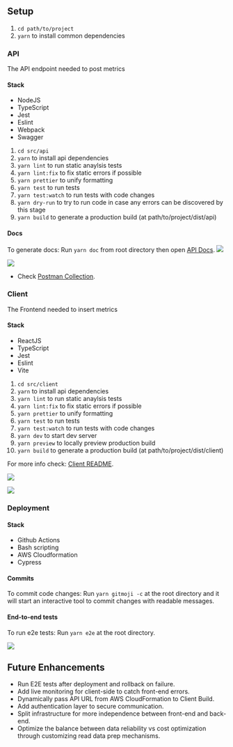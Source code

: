## Setup

1. `cd path/to/project`
2. `yarn` to install common dependencies

### API
The API endpoint needed to post metrics
#### Stack
- NodeJS
- TypeScript
- Jest
- Eslint
- Webpack
- Swagger

1. `cd src/api`
2. `yarn` to install api dependencies
3. `yarn lint` to run static anaylsis tests
4. `yarn lint:fix` to fix static errors if possible
5. `yarn prettier` to unify formatting
6. `yarn test` to run tests
7. `yarn test:watch` to run tests with code changes
8. `yarn dry-run` to try to run code in case any errors can be discovered by this stage
9. `yarn build` to generate a production build (at path/to/project/dist/api)

#### Docs
To generate docs: Run `yarn doc` from root directory then open [API Docs](http://localhost:3000/api-docs).
![](https://drive.google.com/uc?id=1UtfAgdaVUk-DerwcLWWlt91lXRLmg4WQ)

![](https://drive.google.com/uc?id=1G_P9PCd7pj0CAZjCFBpOb2U3fS0w-Zou)
- Check [Postman Collection](https://www.postman.com/lebaz20/workspace/metrics/collection/1283527-0800a457-8f2b-4bda-8aa2-c91530923091?action=share&creator=1283527).

### Client
The Frontend needed to insert metrics
#### Stack
- ReactJS
- TypeScript
- Jest
- Eslint
- Vite

1. `cd src/client`
2. `yarn` to install api dependencies
3. `yarn lint` to run static anaylsis tests
4. `yarn lint:fix` to fix static errors if possible
5. `yarn prettier` to unify formatting
6. `yarn test` to run tests
7. `yarn test:watch` to run tests with code changes
8. `yarn dev` to start dev server
9. `yarn preview` to locally preview production build
10. `yarn build` to generate a production build (at path/to/project/dist/client)

For more info check: [Client README](./../src/client/README.md).

![](https://drive.google.com/uc?id=1mPzUe8-eJCg0tQ6z7MOxwdl1UG7DDPgg)

![](https://drive.google.com/uc?id=1YJYpq0ceTPsSt_lQXwUQnnHfdBOQ2PmK)

### Deployment
#### Stack
- Github Actions
- Bash scripting
- AWS Cloudformation
- Cypress

#### Commits
To commit code changes: Run `yarn gitmoji -c` at the root directory and it will start an interactive tool to commit changes with readable messages.

#### End-to-end tests
To run e2e tests: Run `yarn e2e` at the root directory.

![](https://drive.google.com/uc?id=1F8s32sozr_ggUoOWkeRUCAFBID6qpMjm)

## Future Enhancements
- Run E2E tests after deployment and rollback on failure.
- Add live monitoring for client-side to catch front-end errors.
- Dynamically pass API URL from AWS CloudFormation to Client Build.
- Add authentication layer to secure communication.
- Split infrastructure for more independence between front-end and back-end.
- Optimize the balance between data reliability vs cost optimization through customizing read data prep mechanisms. 